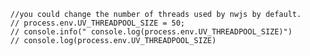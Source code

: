       //you could change the number of threads used by nwjs by default.
      // process.env.UV_THREADPOOL_SIZE = 50;
      // console.info(" console.log(process.env.UV_THREADPOOL_SIZE)")
      // console.log(process.env.UV_THREADPOOL_SIZE)